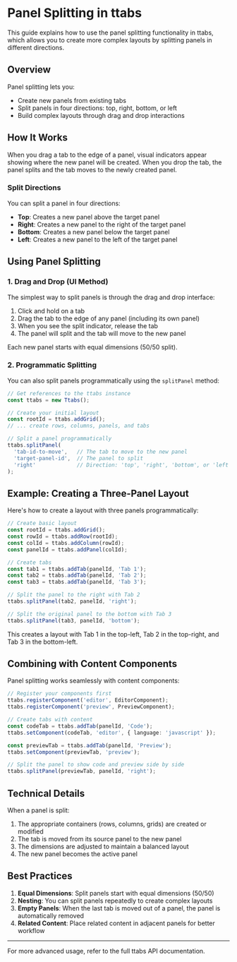 # Panel Splitting in ttabs

This guide explains how to use the panel splitting functionality in ttabs, which allows you to create more complex layouts by splitting panels in different directions.

## Overview

Panel splitting lets you:
- Create new panels from existing tabs
- Split panels in four directions: top, right, bottom, or left
- Build complex layouts through drag and drop interactions

## How It Works

When you drag a tab to the edge of a panel, visual indicators appear showing where the new panel will be created. When you drop the tab, the panel splits and the tab moves to the newly created panel.

### Split Directions

You can split a panel in four directions:

- **Top**: Creates a new panel above the target panel
- **Right**: Creates a new panel to the right of the target panel
- **Bottom**: Creates a new panel below the target panel
- **Left**: Creates a new panel to the left of the target panel

## Using Panel Splitting

### 1. Drag and Drop (UI Method)

The simplest way to split panels is through the drag and drop interface:

1. Click and hold on a tab
2. Drag the tab to the edge of any panel (including its own panel)
3. When you see the split indicator, release the tab
4. The panel will split and the tab will move to the new panel

Each new panel starts with equal dimensions (50/50 split).

### 2. Programmatic Splitting

You can also split panels programmatically using the `splitPanel` method:

```typescript
// Get references to the ttabs instance
const ttabs = new Ttabs();

// Create your initial layout
const rootId = ttabs.addGrid();
// ... create rows, columns, panels, and tabs

// Split a panel programmatically
ttabs.splitPanel(
  'tab-id-to-move',   // The tab to move to the new panel
  'target-panel-id',  // The panel to split
  'right'             // Direction: 'top', 'right', 'bottom', or 'left'
);
```

## Example: Creating a Three-Panel Layout

Here's how to create a layout with three panels programmatically:

```typescript
// Create basic layout
const rootId = ttabs.addGrid();
const rowId = ttabs.addRow(rootId);
const colId = ttabs.addColumn(rowId);
const panelId = ttabs.addPanel(colId);

// Create tabs
const tab1 = ttabs.addTab(panelId, 'Tab 1');
const tab2 = ttabs.addTab(panelId, 'Tab 2');
const tab3 = ttabs.addTab(panelId, 'Tab 3');

// Split the panel to the right with Tab 2
ttabs.splitPanel(tab2, panelId, 'right');

// Split the original panel to the bottom with Tab 3
ttabs.splitPanel(tab3, panelId, 'bottom');
```

This creates a layout with Tab 1 in the top-left, Tab 2 in the top-right, and Tab 3 in the bottom-left.

## Combining with Content Components

Panel splitting works seamlessly with content components:

```typescript
// Register your components first
ttabs.registerComponent('editor', EditorComponent);
ttabs.registerComponent('preview', PreviewComponent);

// Create tabs with content
const codeTab = ttabs.addTab(panelId, 'Code');
ttabs.setComponent(codeTab, 'editor', { language: 'javascript' });

const previewTab = ttabs.addTab(panelId, 'Preview');
ttabs.setComponent(previewTab, 'preview');

// Split the panel to show code and preview side by side
ttabs.splitPanel(previewTab, panelId, 'right');
```

## Technical Details

When a panel is split:

1. The appropriate containers (rows, columns, grids) are created or modified
2. The tab is moved from its source panel to the new panel
3. The dimensions are adjusted to maintain a balanced layout
4. The new panel becomes the active panel

## Best Practices

1. **Equal Dimensions**: Split panels start with equal dimensions (50/50)
2. **Nesting**: You can split panels repeatedly to create complex layouts
3. **Empty Panels**: When the last tab is moved out of a panel, the panel is automatically removed
4. **Related Content**: Place related content in adjacent panels for better workflow

---

For more advanced usage, refer to the full ttabs API documentation. 